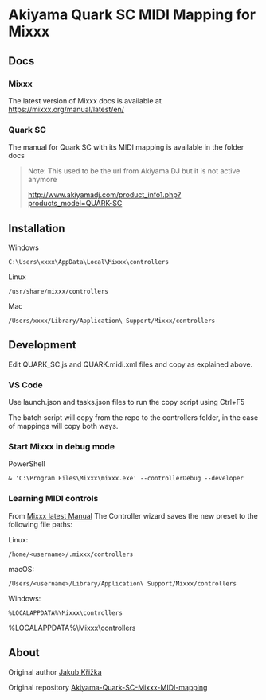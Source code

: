 # Akiyama Quark SC MIDI Mapping for Mixxx

## Docs

### Mixxx

The latest version of Mixxx docs is available at https://mixxx.org/manual/latest/en/

### Quark SC

The manual for Quark SC with its MIDI mapping is available in the folder docs

> Note: This used to be the url from Akiyama DJ but it is not active anymore
>
> http://www.akiyamadj.com/product_info1.php?products_model=QUARK-SC

## Installation

Windows

    C:\Users\xxxx\AppData\Local\Mixxx\controllers

Linux

    /usr/share/mixxx/controllers

Mac

    /Users/xxxx/Library/Application\ Support/Mixxx/controllers 

## Development

Edit QUARK_SC.js and QUARK.midi.xml files and copy as explained above.

### VS Code

Use launch.json and tasks.json files to run the copy script using Ctrl+F5

The batch script will copy from the repo to the controllers folder, in the case of mappings will copy both ways.

### Start Mixxx in debug mode

PowerShell

    & 'C:\Program Files\Mixxx\mixxx.exe' --controllerDebug --developer

### Learning MIDI controls

From [Mixxx latest Manual](https://mixxx.org/manual/latest/en-GB/chapters/advanced_topics.html#adding-support-for-your-midi-hid-controller)
The Controller wizard saves the new preset to the following file paths:

Linux: 

    /home/<username>/.mixxx/controllers

macOS: 

    /Users/<username>/Library/Application\ Support/Mixxx/controllers

Windows: 

    %LOCALAPPDATA%\Mixxx\controllers

%LOCALAPPDATA%\Mixxx\controllers


## About

Original author [Jakub Křižka](https://github.com/JakubKrizka) 

Original repository [Akiyama-Quark-SC-Mixxx-MIDI-mapping](https://github.com/JakubKrizka/Akiyama-Quark-SC-Mixxx-MIDI-mapping)
